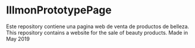 # IllmonPrototypePage
Este repository contiene una pagina web de venta de productos de belleza.
This repository contains a website for the sale of beauty products.
Made in May 2019

